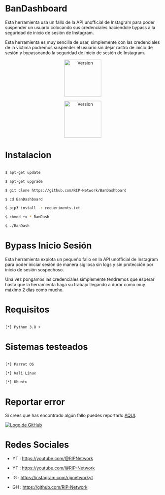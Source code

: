 # BanDashboard

Esta herramienta usa un fallo de la API unofficial de Instagram para poder suspender un usuario colocando sus credenciales haciendole bypass a la seguridad de inicio de sesión de Instagram.

Esta herramienta es muy sencilla de usar, simplemente con las credenciales de la víctima podremos suspender el usuario sin dejar rastro de inicio de sesión y bypasseando la seguridad de inicio de sesión de Instagram.

<p align="center"><img width="120px" alt="Version" src="https://img.shields.io/badge/BanDashboard-purple"/></p>

<p align="center"><img width="120px" alt="Version" src="https://img.shields.io/badge/version-1.0-purple.svg?style=for-the-badge"/></p>

# Instalacion
```bash

$ apt-get update

$ apt-get upgrade

$ git clone https://github.com/RIP-Network/BanDashboard

$ cd BanDashboard

$ pip3 install -r requeriments.txt

$ chmod +x * BanDash

$ ./BanDash
```

# Bypass Inicio Sesión

Esta herramienta explota un pequeño fallo en la API unofficial de Instagram para poder iniciar sesión de manera sigilosa sin logs y sin protección por inicio de sesión sospechoso.

Una vez pongamos las credenciales simplemente tendremos que esperar hasta que la herramienta haga su trabajo llegando a durar como muy máximo 2 días como mucho.

# Requisitos
```bash

[*] Python 3.8 +

```
# Sistemas testeados
```bash

[*] Parrot OS

[*] Kali Linux 

[*] Ubuntu

```
# Reportar error

Si crees que has encontrado algún fallo puedes reportarlo [AQUI](https://github.com/RIP-Network/BanDashboard/issues/new).

[![Logo de GitHub](https://cdn.wallpapersafari.com/34/82/YRzXPk.jpeg)](https://github.com/)

# Redes Sociales

* YT : https://youtube.com/@RIPNetwork
  
* YT : https://youtube.com/@RIP-Network
  
* IG : https://instagram.com/ripnetworkyt
  
* GH : https://github.com/RIP-Network
  
